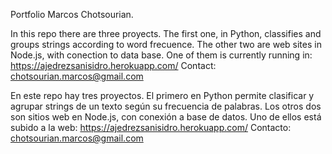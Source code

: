 
Portfolio Marcos Chotsourian.

In this repo there are three proyects.
The first one, in Python, classifies and groups strings according to word frecuence.
The other two are web sites in Node.js, with conection to data base. One of them is currently running in:
https://ajedrezsanisidro.herokuapp.com/
Contact: chotsourian.marcos@gmail.com

En este repo hay tres proyectos.
El primero en Python permite clasificar y agrupar strings de un texto según su frecuencia de palabras. 
Los otros dos son sitios web en Node.js, con conexión a base de datos. Uno de ellos está subido a la web:
https://ajedrezsanisidro.herokuapp.com/
Contacto: chotsourian.marcos@gmail.com
